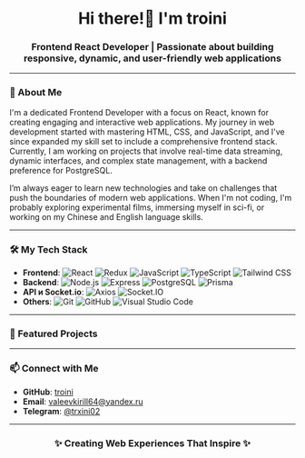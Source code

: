 <h1 align="center">Hi there!👋 I'm troini</h1>
<h3 align="center">Frontend React Developer | Passionate about building responsive, dynamic, and user-friendly web applications</h3>

---

### 💼 About Me

I'm a dedicated Frontend Developer with a focus on React, known for creating engaging and interactive web applications. My journey in web development started with mastering HTML, CSS, and JavaScript, and I've since expanded my skill set to include a comprehensive frontend stack. Currently, I am working on projects that involve real-time data streaming, dynamic interfaces, and complex state management, with a backend preference for PostgreSQL.

I’m always eager to learn new technologies and take on challenges that push the boundaries of modern web applications. When I'm not coding, I'm probably exploring experimental films, immersing myself in sci-fi, or working on my Chinese and English language skills. 

---

### 🛠 My Tech Stack

- **Frontend**: ![React](https://img.shields.io/badge/-React-61DAFB?logo=react&logoColor=white&style=flat-square) ![Redux](https://img.shields.io/badge/-Redux-764ABC?logo=redux&logoColor=white&style=flat-square) ![JavaScript](https://img.shields.io/badge/-JavaScript-F7DF1E?logo=javascript&logoColor=white&style=flat-square) ![TypeScript](https://img.shields.io/badge/-TypeScript-3178C6?logo=typescript&logoColor=white&style=flat-square) ![Tailwind CSS](https://img.shields.io/badge/-Tailwind%20CSS-38B2AC?logo=tailwind-css&logoColor=white&style=flat-square)
- **Backend**: ![Node.js](https://img.shields.io/badge/-Node.js-339933?logo=node.js&logoColor=white&style=flat-square) ![Express](https://img.shields.io/badge/-Express-000000?logo=express&logoColor=white&style=flat-square) ![PostgreSQL](https://img.shields.io/badge/-PostgreSQL-4169E1?logo=postgresql&logoColor=white&style=flat-square) ![Prisma](https://img.shields.io/badge/-Prisma-2D3748?logo=prisma&logoColor=white&style=flat-square)
- **API и Socket.io**: ![Axios](https://img.shields.io/badge/-Axios-5A29E4?logo=axios&logoColor=white&style=flat-square) ![Socket.IO](https://img.shields.io/badge/-Socket.IO-010101?logo=socket.io&logoColor=white&style=flat-square)
- **Others**: ![Git](https://img.shields.io/badge/-Git-F05032?logo=git&logoColor=white&style=flat-square) ![GitHub](https://img.shields.io/badge/-GitHub-181717?logo=github&logoColor=white&style=flat-square) ![Visual Studio Code](https://img.shields.io/badge/-VS%20Code-007ACC?logo=visual-studio-code&logoColor=white&style=flat-square)

---

### 📂 Featured Projects



---

### 📫 Connect with Me

- **GitHub**: [troini](https://github.com/troini)
- **Email**: [valeevkirill64@yandex.ru](mailto:valeevkirill64@yandex.ru)
- **Telegram**: [@trxini02](https://t.me/trxini02)

---

<h3 align="center">✨ Creating Web Experiences That Inspire ✨</h3>

